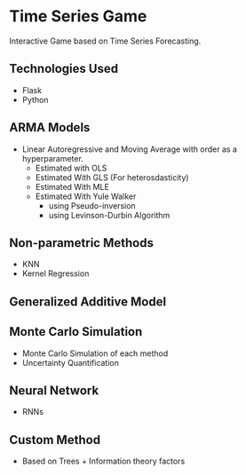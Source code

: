 # Time Series Game

Interactive Game based on Time Series Forecasting.

## Technologies Used
- Flask
- Python

## ARMA Models
- Linear Autoregressive and Moving Average with order as a hyperparameter.
  - Estimated with OLS
  - Estimated With GLS (For heterosdasticity)
  - Estimated With MLE
  - Estimated With Yule Walker
    - using Pseudo-inversion
    - using Levinson-Durbin Algorithm

## Non-parametric Methods
- KNN
- Kernel Regression

## Generalized Additive Model

## Monte Carlo Simulation
- Monte Carlo Simulation of each method
- Uncertainty Quantification

## Neural Network
- RNNs

## Custom Method
- Based on Trees + Information theory factors
